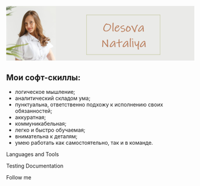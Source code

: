 ![Header](https://github.com/Olesova-Natali/Olesova-Natali/blob/main/assets/%D0%BC%D0%B0%D0%BC%D0%B0.png)

## Мои софт-скиллы:
- логическое мышление;
- аналитический складом ума;
- пунктуальна, ответственно подхожу к исполнению своих обязанностей;
- аккуратная;
- коммуникабельная;
- легко и быстро обучаемая;
- внимательна к деталям;
- умею работать как самостоятельно, так и в команде.


Languages and Tools

Testing Documentation

Follow me
